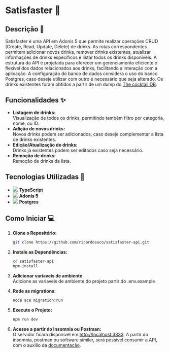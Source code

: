 # Satisfaster 🍹

## Descrição 📄

Satisfaster é uma API em Adonis 5 que permite realizar operações CRUD (Create, Read, Update, Delete) de drinks. As rotas correspondentes permitem adicionar novos drinks, remover drinks existentes, atualizar informações de drinks específicos e listar todos os drinks disponíveis. A estrutura da API é projetada para oferecer um gerenciamento eficiente e flexível dos dados relacionados aos drinks, facilitando a interação com a aplicação.
A configuração do banco de dados considera o uso do banco Postgres, caso deseje utilizar com outro é necessário que seja alterado.
Os drinks existentes foram obtidos a partir de um dump do [The cocktail DB](https://www.thecocktaildb.com).

## Funcionalidades ✨

- **Listagem de drinks:** <br>
  Visualização de todos os drinks, permitindo também filtro por categoria, nome, ou ID.
- **Adição de novos drinks:** <br>
  Novos drinks podem ser adicionados, caso deseje complementar a lista de drinks existentes.
- **Edição/Atualização de drinks:** <br>
  Drinks já existentes podem ser editados caso seja necessário.
- **Remoção de drinks:** <br>
  Remoção de drinks da lista.

## Tecnologias Utilizadas 🚀

- <img src="https://skillicons.dev/icons?i=typescript"> **TypeScript**
- <img src="https://skillicons.dev/icons?i=adonis"> **Adonis 5**
- <img src="https://skillicons.dev/icons?i=postgres"> **Postgres**

## Como Iniciar 💻

1. **Clone o Repositório:**

   ```bash
   git clone https://github.com/ricardosuco/satisfaster-api.git
   ```

2. **Instale as Dependências:**
   ```bash
   cd satisfaster-api
   npm install
   ```
3. **Adicionar variaveis de ambiente** <br>
   Adicione as variaveis de ambiente do projeto partir do .env.example

4. **Rode as migrations:**

   ```bash
   node ace migration:run
   ```

5. **Execute o Projeto:**

   ```bash
   npm run dev
   ```

6. **Acesse a partir do Insomnia ou Postman:**<br>
   O servidor ficará disponível em [http://localhost:3333](http://localhost:3333). A partir do insomnia, postman ou software similar, será possível consumir a API, com o auxilio da [documentação](http://localhost:3333/docs).
